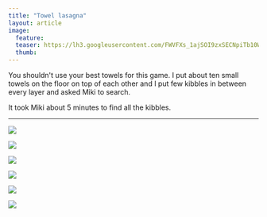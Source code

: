 ```yaml
---
title: "Towel lasagna"
layout: article
image:
  feature:
  teaser: https://lh3.googleusercontent.com/FWVFXs_1ajSOI9zxSECNpiTb10WFxX65ITxz8Hl0jb0=w245
  thumb:
---
```


You shouldn't use your best towels for this game. I put about ten small towels on the floor on top of each other and I put few kibbles in between every layer and asked Miki to search.

It took Miki about 5 minutes to find all the kibbles.

---

[![](https://lh3.googleusercontent.com/k3C70P2i0LY8pUwVUnRlVx8ABUpeyJs_6bf1msryGB8=w800)](https://lh3.googleusercontent.com/k3C70P2i0LY8pUwVUnRlVx8ABUpeyJs_6bf1msryGB8=s0)

[![](https://lh3.googleusercontent.com/gpfcAjGoSh_5qgz8JMdUO6R6peziSdB6xXgW_toQBSo=w800)](https://lh3.googleusercontent.com/gpfcAjGoSh_5qgz8JMdUO6R6peziSdB6xXgW_toQBSo=s0)

[![](https://lh3.googleusercontent.com/3FVg2D4Uy9ZwcMm9EoPHsIunsU_4s3r4pBD76UM-bhM=w800)](https://lh3.googleusercontent.com/3FVg2D4Uy9ZwcMm9EoPHsIunsU_4s3r4pBD76UM-bhM=s0)

[![](https://lh3.googleusercontent.com/ad_zy9C3dFzczbij4XUITdj2XHnjhF24VcrgtOWRSH0=w800)](https://lh3.googleusercontent.com/ad_zy9C3dFzczbij4XUITdj2XHnjhF24VcrgtOWRSH0=s0)

[![](https://lh3.googleusercontent.com/CXdNRAcBuLocxo7o0LWpvVtPB2ng4zXb0KUFOuvzyvU=w800)](https://lh3.googleusercontent.com/CXdNRAcBuLocxo7o0LWpvVtPB2ng4zXb0KUFOuvzyvU=s0)

[![](https://lh3.googleusercontent.com/qBDJVg0njYZ4isvP4CcXdPSup71rtMxgQk021ZmAJ30=w800)](https://lh3.googleusercontent.com/qBDJVg0njYZ4isvP4CcXdPSup71rtMxgQk021ZmAJ30=s0)
